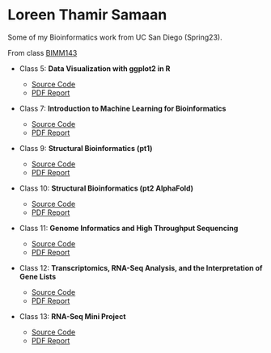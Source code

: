 # Loreen Thamir Samaan
Some of my Bioinformatics work from UC San Diego (Spring23).

From class [BIMM143](https://bioboot.github.io/bimm143_S23/)

* Class 5: **Data Visualization with ggplot2 in R** 
  * [Source Code](https://github.com/ltsamaan/bimm143/blob/main/class05/class05.qmd)
  * [PDF Report](https://github.com/ltsamaan/bimm143/blob/main/class05/class05.pdf)

* Class 7: **Introduction to Machine Learning for Bioinformatics** 
  * [Source Code](https://github.com/ltsamaan/bimm143/blob/main/class07/class07.qmd)
  * [PDF Report](https://github.com/ltsamaan/bimm143/blob/main/class05/Class%207%3A%20Clustering%20and%20PCA.pdf)

* Class 9: **Structural Bioinformatics (pt1)** 
  * [Source Code](https://github.com/ltsamaan/bimm143/blob/main/class09/class09.qmd)
  * [PDF Report](https://github.com/ltsamaan/bimm143/blob/main/class09/Class%2009%3A%20PDB.pdf)

* Class 10: **Structural Bioinformatics (pt2 AlphaFold)** 
  * [Source Code](https://github.com/ltsamaan/bimm143/blob/main/class010/class10.qmd)
  * [PDF Report](https://github.com/ltsamaan/bimm143/blob/main/class010/Class%2010%20%3A%20Comparative%20structure%20analysis%20of%20Adenylate%20Kinase.pdf)

* Class 11: **Genome Informatics and High Throughput Sequencing** 
  * [Source Code](https://github.com/ltsamaan/bimm143/blob/main/class11/class11.qmd)
  * [PDF Report](https://github.com/ltsamaan/bimm143/blob/main/class11/class11%20%3A%20Candy%20Mini-project.pdf)

* Class 12: **Transcriptomics, RNA-Seq Analysis, and the Interpretation of Gene Lists** 
  * [Source Code](https://github.com/ltsamaan/bimm143/blob/main/class12/class12.qmd)
  * [PDF Report](https://github.com/ltsamaan/bimm143/blob/main/class12/Class%2012%20%3A%20Transcriptomics%20and%20the%20analysis%20of%20RNA-Seq%20data.pdf)

* Class 13: **RNA-Seq Mini Project** 
  * [Source Code](https://github.com/ltsamaan/bimm143/blob/main/class13/class13.qmd)
  * [PDF Report](https://github.com/ltsamaan/bimm143/blob/main/class13/Class%2013%20%3A%20Pathway%20Analysis%20from%20RNA-Seq%20Results.pdf)
